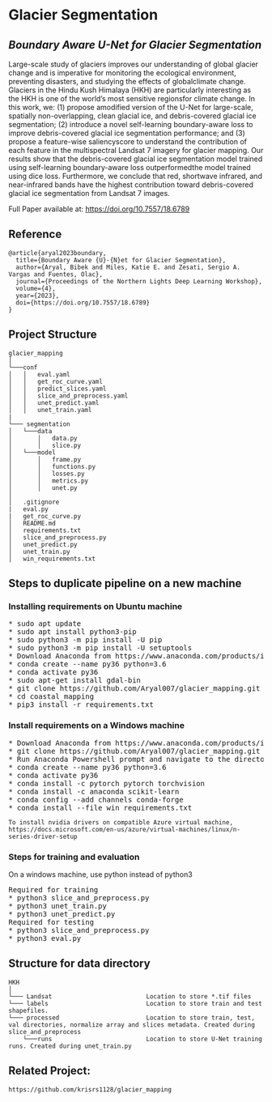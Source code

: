 # Glacier Segmentation
## _Boundary Aware U-Net for Glacier Segmentation_

Large-scale  study  of  glaciers  improves  our  understanding  of  global  glacier  change  and  is  imperative for monitoring the ecological environment, preventing disasters, and studying the effects of globalclimate  change.  Glaciers  in  the  Hindu  Kush  Himalaya  (HKH)  are  particularly  interesting  as  the HKH  is  one  of  the  world’s  most  sensitive  regionsfor climate change.  In this work, we:  (1) propose amodified version of the U-Net for large-scale, spatially non-overlapping, clean glacial ice, and debris-covered  glacial  ice  segmentation;   (2)  introduce  a  novel  self-learning  boundary-aware  loss  to  improve debris-covered glacial ice segmentation performance;  and (3) propose a feature-wise saliencyscore  to  understand  the  contribution  of  each  feature  in  the  multispectral  Landsat  7  imagery  for  glacier mapping.  Our results show that the debris-covered glacial ice segmentation model trained using self-learning boundary-aware loss outperformedthe model trained using dice loss.  Furthermore, we  conclude  that  red,  shortwave  infrared,  and  near-infrared  bands  have  the  highest  contribution  toward debris-covered glacial ice segmentation from  Landsat 7 images.

Full Paper available at: https://doi.org/10.7557/18.6789

## Reference

```
@article{aryal2023boundary,
  title={Boundary Aware {U}-{N}et for Glacier Segmentation},
  author={Aryal, Bibek and Miles, Katie E. and Zesati, Sergio A. Vargas and Fuentes, Olac},
  journal={Proceedings of the Northern Lights Deep Learning Workshop},
  volume={4},
  year={2023},
  doi={https://doi.org/10.7557/18.6789}
}
```

## Project Structure
```
glacier_mapping
│
└───conf
│   │   eval.yaml
│   │   get_roc_curve.yaml
│   │   predict_slices.yaml
│   │   slice_and_preprocess.yaml
│   │   unet_predict.yaml
│   │   unet_train.yaml
|
└─── segmentation
│   └───data
│       │   data.py
│       │   slice.py
│   └───model
│       │   frame.py
│       │   functions.py
│       │   losses.py
│       │   metrics.py
│       │   unet.py  
│   
│   .gitignore
|   eval.py
|   get_roc_curve.py
│   README.md
│   requirements.txt
│   slice_and_preprocess.py
│   unet_predict.py
│   unet_train.py
│   win_requirements.txt
```

## Steps to duplicate pipeline on a new machine

### Installing requirements on Ubuntu machine
<pre>
* sudo apt update                                                   Install python pip, setuptools
* sudo apt install python3-pip
* sudo python3 -m pip install -U pip
* sudo python3 -m pip install -U setuptools
* Download Anaconda from https://www.anaconda.com/products/individual
* conda create --name py36 python=3.6                               Create a new Anaconda environment for python 3.6
* conda activate py36
* sudo apt-get install gdal-bin
* git clone https://github.com/Aryal007/glacier_mapping.git        Clone Repository
* cd coastal_mapping                                                Change directory to coastal mapping
* pip3 install -r requirements.txt                                  Install all the necessary requirements
</pre>

### Install requirements on a Windows machine
<pre>
* Download Anaconda from https://www.anaconda.com/products/individual
* git clone https://github.com/Aryal007/glacier_mapping.git         Clone Repository
* Run Anaconda Powershell prompt and navigate to the directory
* conda create --name py36 python=3.6                               Create a new Anaconda environment for python 3.6
* conda activate py36
* conda install -c pytorch pytorch torchvision
* conda install -c anaconda scikit-learn
* conda config --add channels conda-forge
* conda install --file win_requirements.txt 
</pre>

```
To install nvidia drivers on compatible Azure virtual machine, 
https://docs.microsoft.com/en-us/azure/virtual-machines/linux/n-series-driver-setup
```

### Steps for training and evaluation
On a windows machine, use python instead of python3
<pre>
Required for training
* python3 slice_and_preprocess.py                                   Create slices, configuration: conf/slice.yaml
* python3 unet_train.py                                             Train model, configuration: conf/train.yaml
* python3 unet_predict.py                                           Generate masks for new image, configuration: conf/predict.yaml
Required for testing
* python3 slice_and_preprocess.py                                   Create slices, configuration: conf/slice.yaml
* python3 eval.py                                                   Generate region based evaluation csv file, configuration: conf/eval.yaml
</pre>

## Structure for data directory
```
HKH
│
└─── Landsat                          Location to store *.tif files
└─── labels                           Location to store train and test shapefiles.
└─── processed                        Location to store train, test, val directories, normalize array and slices metadata. Created during slice_and_preprocess
    └───runs                          Location to store U-Net training runs. Created during unet_train.py
```

## Related Project: 
```
https://github.com/krisrs1128/glacier_mapping
```
